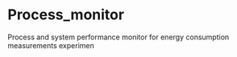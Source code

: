 # Process_monitor
Process and system performance monitor for energy consumption measurements experimen
